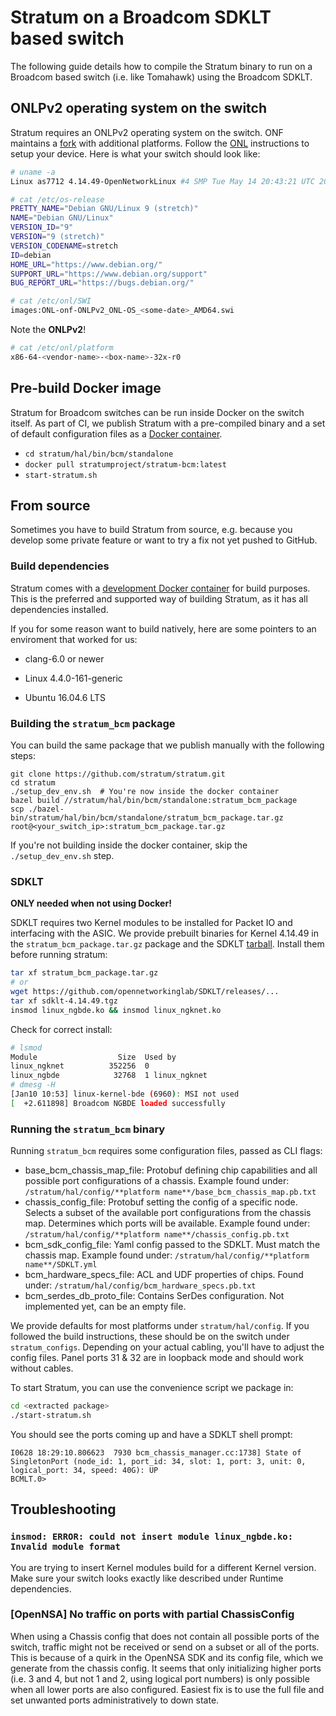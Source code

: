 <!--
Copyright 2019 Dell, Inc.
Copyright 2019-present Open Networking Foundation

SPDX-License-Identifier: Apache-2.0
-->
# Stratum on a Broadcom SDKLT based switch

The following guide details how to compile the Stratum binary to run on a Broadcom based switch (i.e. like Tomahawk) using the Broadcom SDKLT.

## ONLPv2 operating system on the switch
Stratum requires an ONLPv2 operating system on the switch. ONF maintains a [fork](https://github.com/opennetworkinglab/OpenNetworkLinux) with additional platforms. Follow the [ONL](https://opennetlinux.org/doc-building.html) instructions to setup your device. Here is what your switch should look like:

```bash
# uname -a
Linux as7712 4.14.49-OpenNetworkLinux #4 SMP Tue May 14 20:43:21 UTC 2019 x86_64 GNU/Linux
```

```bash
# cat /etc/os-release
PRETTY_NAME="Debian GNU/Linux 9 (stretch)"
NAME="Debian GNU/Linux"
VERSION_ID="9"
VERSION="9 (stretch)"
VERSION_CODENAME=stretch
ID=debian
HOME_URL="https://www.debian.org/"
SUPPORT_URL="https://www.debian.org/support"
BUG_REPORT_URL="https://bugs.debian.org/"
```

```bash
# cat /etc/onl/SWI
images:ONL-onf-ONLPv2_ONL-OS_<some-date>_AMD64.swi
```
Note the **ONLPv2**!

```bash
# cat /etc/onl/platform
x86-64-<vendor-name>-<box-name>-32x-r0
```

## Pre-build Docker image

Stratum for Broadcom switches can be run inside Docker on the switch itself.
As part of CI, we publish Stratum with a pre-compiled binary and a set of default configuration files as a [Docker container](https://hub.docker.com/repository/docker/stratumproject/stratum-bcm).

 - `cd stratum/hal/bin/bcm/standalone`
 - `docker pull stratumproject/stratum-bcm:latest`
 - `start-stratum.sh`

## From source

Sometimes you have to build Stratum from source, e.g. because you develop some private feature or want to try a fix not yet pushed to GitHub.

### Build dependencies

Stratum comes with a [development Docker container](https://github.com/stratum/stratum#development-environment) for build purposes. This is the preferred and supported way of building Stratum, as it has all dependencies installed.

If you for some reason want to build natively, here are some pointers to an enviroment that worked for us:

- clang-6.0 or newer

- Linux 4.4.0-161-generic

- Ubuntu 16.04.6 LTS

### Building the `stratum_bcm` package

You can build the same package that we publish manually with the following steps:

```
git clone https://github.com/stratum/stratum.git
cd stratum
./setup_dev_env.sh  # You're now inside the docker container
bazel build //stratum/hal/bin/bcm/standalone:stratum_bcm_package
scp ./bazel-bin/stratum/hal/bin/bcm/standalone/stratum_bcm_package.tar.gz root@<your_switch_ip>:stratum_bcm_package.tar.gz
```

If you're not building inside the docker container, skip the `./setup_dev_env.sh` step.

### SDKLT

**ONLY needed when not using Docker!**

SDKLT requires two Kernel modules to be installed for Packet IO and interfacing with the ASIC. We provide prebuilt binaries for Kernel 4.14.49 in the `stratum_bcm_package.tar.gz` package and the SDKLT [tarball](https://github.com/opennetworkinglab/SDKLT/releases). Install them before running stratum:

```bash
tar xf stratum_bcm_package.tar.gz
# or
wget https://github.com/opennetworkinglab/SDKLT/releases/...
tar xf sdklt-4.14.49.tgz
insmod linux_ngbde.ko && insmod linux_ngknet.ko
```

Check for correct install:

```bash
# lsmod
Module                  Size  Used by
linux_ngknet          352256  0
linux_ngbde            32768  1 linux_ngknet
# dmesg -H
[Jan10 10:53] linux-kernel-bde (6960): MSI not used
[  +2.611898] Broadcom NGBDE loaded successfully
```

### Running the `stratum_bcm` binary

Running `stratum_bcm` requires some configuration files, passed as CLI flags:

- base_bcm_chassis_map_file: Protobuf defining chip capabilities and all possible port configurations of a chassis.
    Example found under: `/stratum/hal/config/**platform name**/base_bcm_chassis_map.pb.txt`
- chassis_config_file: Protobuf setting the config of a specific node.
    Selects a subset of the available port configurations from the chassis map. Determines
    which ports will be available.
    Example found under: `/stratum/hal/config/**platform name**/chassis_config.pb.txt`
- bcm_sdk_config_file: Yaml config passed to the SDKLT. Must match the chassis map.
    Example found under: `/stratum/hal/config/**platform name**/SDKLT.yml`
- bcm_hardware_specs_file: ACL and UDF properties of chips. Found under: `/stratum/hal/config/bcm_hardware_specs.pb.txt`
- bcm_serdes_db_proto_file: Contains SerDes configuration. Not implemented yet, can be an empty file.

We provide defaults for most platforms under `stratum/hal/config`. If you followed the build instructions, these should be on the switch under `stratum_configs`.
Depending on your actual cabling, you'll have to adjust the config files. Panel ports 31 & 32 are in loopback mode and should work without cables.

To start Stratum, you can use the convenience script we package in:

```bash
cd <extracted package>
./start-stratum.sh
```

You should see the ports coming up and have a SDKLT shell prompt:
```
I0628 18:29:10.806623  7930 bcm_chassis_manager.cc:1738] State of SingletonPort (node_id: 1, port_id: 34, slot: 1, port: 3, unit: 0, logical_port: 34, speed: 40G): UP
BCMLT.0>
```


## Troubleshooting

### `insmod: ERROR: could not insert module linux_ngbde.ko: Invalid module format`

You are trying to insert Kernel modules build for a different Kernel version. Make sure your switch looks exactly like described under Runtime dependencies.


### [OpenNSA] No traffic on ports with partial ChassisConfig

When using a Chassis config that does not contain all possible ports of the
switch, traffic might not be received or send on a subset or all of the ports.
This is because of a quirk in the OpenNSA SDK and its config file, which we
generate from the chassis config. It seems that only initializing higher ports
(i.e. 3 and 4, but not 1 and 2, using logical port numbers) is only possible
when all lower ports are also configured. Easiest fix is to use the full file
and set unwanted ports administratively to down state.
